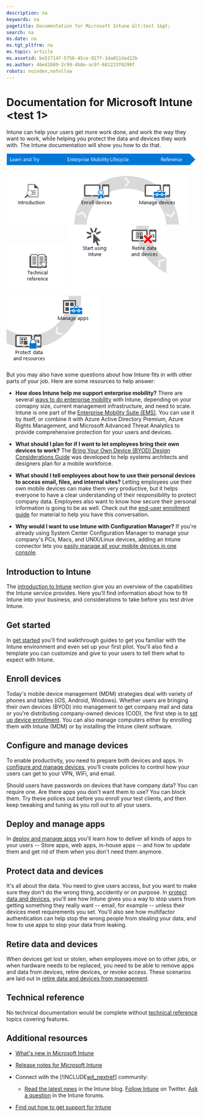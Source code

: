 ```yaml
---
description: na
keywords: na
pagetitle: Documentation for Microsoft Intune &lt;test 1&gt;
search: na
ms.date: na
ms.tgt_pltfrm: na
ms.topic: article
ms.assetid: be517147-5756-45ce-927f-3da011dad12b
ms.author: 46e42689-2c99-4b8e-ac9f-681223f0298f
robots: noindex,nofollow
---
```

# Documentation for Microsoft Intune &lt;test 1&gt;
Intune can help your users get more work done, and work the way they want to work, while helping you protect the data and devices they work with. The Intune documentation will show you how to do that.

![](../Image/WIT_MDM_Banner.png)

![](../Image/Nav_Puzzle/WIT_MDM_Row1Column1.png)![](../Image/Nav_Puzzle/WIT_MDM_Row1Column2.png)![](../Image/Nav_Puzzle/WIT_MDM_Row1Column3.png)![](../Image/Nav_Puzzle/WIT_MDM_Row1Column4.png)
![](../Image/Nav_Puzzle/WIT_MDM_Row2Column1.png)![](../Image/Nav_Puzzle/WIT_MDM_Row2Column2.png)![](../Image/Nav_Puzzle/WIT_MDM_Row2Column3.png)![](../Image/Nav_Puzzle/WIT_MDM_Row2Column4.png)

But you may also have some questions about how Intune fits in with other parts of your job. Here are some resources to help answer:

- **How does Intune help me support enterprise mobility?** There are several [ways to do enterprise mobility](https://technet.microsoft.com/library/dn957912.aspx) with Intune, depending on your comapny size, current management infrastructure, and need to scale. Intune is one part of the [Enterprise Mobility Suite (EMS)](http://www.microsoft.com/en-us/server-cloud/enterprise-mobility/overview.aspx). You can use it by itself, or combine it with Azure Active Directory Premium, Azure Rights Management, and Microsoft Advanced Threat Analytics to provide comprehensive protection for your users and devices.

- **What should I plan for if I want to let employees bring their own devices to work?** The [Bring Your Own Device (BYOD) Design Considerations Guide](https://technet.microsoft.com/en-us/library/dn656905.aspx) was developed to help systems architects and designers plan for a mobile workforce.

- **What should I tell employees about how to use their personal devices to  access email, files, and internal sites?** Letting employees use their own  mobile devices can make them very productive, but it helps  everyone to have a clear understanding of their responsibility to protect company data. Employees also want to know how secure their personal information is going to be as well. Check out the [end-user enrollment guide](http://aka.ms/b3ml2) for material to help you have this conversation.

- **Why would I want to use Intune with Configuration Manager?** If you're already using System Center Configuration Manager to manage your company's PCs, Macs, and UNIX/Linux devices, adding an Intune connector lets you [easily manage all your mobile devices in one console](https://technet.microsoft.com/en-US/library/mt243476.aspx).

## Introduction to Intune
The [introduction to Intune](https://technet.microsoft.com/library/dn646960%28TechNet.10%29.aspx) section give you an overview of the  capabilities the Intune service provides. Here you’ll find information about how to fit Intune into your business, and considerations to take before you test drive Intune.

## Get started
In [get started](https://technet.microsoft.com/library/dn646953%28TechNet.10%29.aspx) you'll find walkthrough guides to get you familiar with the Intune environment and even set up your first pilot. You'll also find a template you can customize and give to your users to tell them what to expect with Intune.

## Enroll devices
Today's mobile device management (MDM) strategies deal with variety of phones and tables (iOS, Android, Windows). Whether users are bringing their own devices (BYOD) into management to get company mail and data or you're distributing company-owned devices (COD), the first step is to [set up device enrollment](https://technet.microsoft.com/library/dn646962%28TechNet.10%29.aspx). You can also manage computers either by enrolling them with Intune (MDM) or by installing the Intune client software.

## Configure and manage devices
To enable productivity, you need to prepare both devices and apps. In [configure and manage devices](https://technet.microsoft.com/library/mt313202%28TechNet.10%29.aspx), you’ll create policies to control how your users can get to your VPN, WiFi, and email.

Should users have passwords on devices that have company data? You can require one. Are there apps you don't want them to use? You can block them. Try these polices out before you enroll your test clients, and then keep tweaking and tuning as you roll out to all your users.

## Deploy and manage apps
In [deploy and manage  apps](https://technet.microsoft.com/library/dn646965%28TechNet.10%29.aspx) you'll learn how to deliver all kinds of apps to your users -- Store apps, web apps, in-house apps -- and how to update them and get rid of them when you don't need them anymore.

## Protect data and devices
It's all about the data. You need to give users access, but you want to make sure they don't do the wrong thing, accidently or on purpose. In [protect data and devices](https://technet.microsoft.com/library/mt313203%28TechNet.10%29.aspx), you'll see how Intune gives you a way to stop users from getting something they really want -- email, for example -- unless their devices meet requirements you set. You'll also see how multifactor authentication can help stop the wrong people from stealing your data, and how to use apps to stop your data from leaking.

## Retire data and devices
When devices get lost or stolen, when employees move on to other jobs, or when hardware needs to be replaced, you need to be able to remove apps and data from devices, retire devices, or revoke access. These scenarios are laid out in [retire data and devices from management](https://technet.microsoft.com/library/mt313204%28TechNet.10%29.aspx).

## Technical reference
No technical documentation would be complete without [technical reference](https://technet.microsoft.com/library/mt282239%28TechNet.10%29.aspx) topics covering features.

## Additional resources

- [What's new in Microsoft Intune](../Topic/What_s_new_in_Microsoft_Intune.md)

- [Release notes for Microsoft Intune](../Topic/Release_notes_for_Microsoft_Intune.md)

- Connect with the [!INCLUDE[wit_nextref](../Token/wit_nextref_md.md)] community:

   - [Read the latest news](http://blogs.technet.com/b/microsoftintune/) in the Intune blog. [Follow Intune](https://twitter.com/MSIntune) on Twitter. [Ask a question](http://go.microsoft.com/fwlink/?LinkID=232998) in the Intune forums.

- [Find out how to get support for Intune](http://technet.microsoft.com/library/dn646963.aspx#OPEN)

